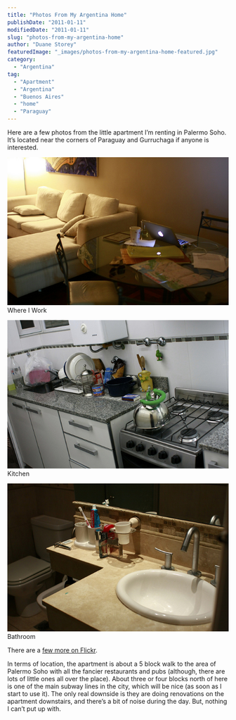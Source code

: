 ```yaml
---
title: "Photos From My Argentina Home"
publishDate: "2011-01-11"
modifiedDate: "2011-01-11"
slug: "photos-from-my-argentina-home"
author: "Duane Storey"
featuredImage: "_images/photos-from-my-argentina-home-featured.jpg"
category:
  - "Argentina"
tag:
  - "Apartment"
  - "Argentina"
  - "Buenos Aires"
  - "home"
  - "Paraguay"
---
```


Here are a few photos from the little apartment I’m renting in Palermo Soho. It’s located near the corners of Paraguay and Gurruchaga if anyone is interested.

[![](_images/photos-from-my-argentina-home-1.jpg "Living Room")](_images/photos-from-my-argentina-home-1.jpg)Where I Work



[![](_images/photos-from-my-argentina-home-2.jpg "Kitchen")](_images/photos-from-my-argentina-home-2.jpg)Kitchen



[![](_images/photos-from-my-argentina-home-3.jpg "Bathroom")](_images/photos-from-my-argentina-home-3.jpg)Bathroom



There are a [few more on Flickr](http://flickr.com/photos/migratorynerd).

In terms of location, the apartment is about a 5 block walk to the area of Palermo Soho with all the fancier restaurants and pubs (although, there are lots of little ones all over the place). About three or four blocks north of here is one of the main subway lines in the city, which will be nice (as soon as I start to use it). The only real downside is they are doing renovations on the apartment downstairs, and there’s a bit of noise during the day. But, nothing I can’t put up with.